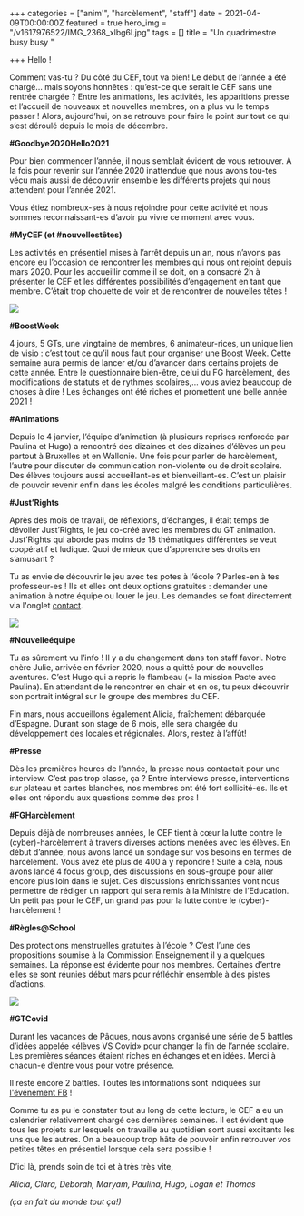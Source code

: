 +++
categories = ["anim'", "harcèlement", "staff"]
date = 2021-04-09T00:00:00Z
featured = true
hero_img = "/v1617976522/IMG_2368_xlbg6l.jpg"
tags = []
title = "Un quadrimestre busy busy "

+++
Hello ! 

Comment vas-tu ? Du côté du CEF, tout va bien! Le début de l’année a été chargé… mais soyons honnêtes : qu’est-ce que serait le CEF sans une rentrée chargée ? Entre les animations, les activités, les apparitions presse et l’accueil de nouveaux et nouvelles membres, on a plus vu le temps passer ! Alors, aujourd’hui, on se retrouve pour faire le point sur tout ce qui s’est déroulé depuis le mois de décembre. 

**#Goodbye2020Hello2021** 

Pour bien commencer l’année, il nous semblait évident de vous retrouver. A la fois pour revenir sur l’année 2020 inattendue que nous avons tou-tes vécu mais aussi de découvrir ensemble les différents projets qui nous attendent pour l’année 2021. 

Vous étiez nombreux-ses à nous rejoindre pour cette activité et nous sommes reconnaissant-es d’avoir pu vivre ce moment avec vous. 

**#MyCEF (et #nouvellestêtes)**

Les activités en présentiel mises à l’arrêt depuis un an, nous n’avons pas encore eu l’occasion de rencontrer les membres qui nous ont rejoint depuis mars 2020. Pour les accueillir comme il se doit, on a consacré 2h à présenter le CEF et les différentes possibilités d’engagement en tant que membre. C’était trop chouette de voir et de rencontrer de nouvelles têtes !

![](https://res.cloudinary.com/cefasbl/image/upload/c_limit,dpr_auto,q_70,w_740,f_auto/v1617887993/IMG_1222_flou_mb3pfv.jpg)

  
**#BoostWeek**

4 jours, 5 GTs, une vingtaine de membres, 6 animateur-rices, un unique lien de visio : c’est tout ce qu’il nous faut pour organiser une Boost Week. Cette semaine aura permis de lancer et/ou d’avancer dans certains projets de cette année. Entre le questionnaire bien-être, celui du FG harcèlement, des modifications de statuts et de rythmes scolaires,... vous aviez beaucoup de choses à dire ! Les échanges ont été riches et promettent une belle année 2021 ! 

**#Animations** 

Depuis le 4 janvier, l’équipe d’animation (à plusieurs reprises renforcée par Paulina et Hugo) a rencontré des dizaines et des dizaines d’élèves un peu partout à Bruxelles et en Wallonie. Une fois pour parler de harcèlement, l’autre pour discuter de communication non-violente ou de droit scolaire. Des élèves toujours aussi accueillant-es et bienveillant-es. C’est un plaisir de pouvoir revenir enfin dans les écoles malgré les conditions particulières. 

**#Just’Rights**

Après des mois de travail, de réflexions, d’échanges, il était temps de dévoiler Just’Rights, le jeu co-créé avec les membres du GT animation. Just’Rights qui aborde pas moins de 18 thématiques différentes se veut coopératif et ludique. Quoi de mieux que d’apprendre ses droits en s’amusant ? 

Tu as envie de découvrir le jeu avec tes potes à l’école ? Parles-en à tes professeur-es ! Ils et elles ont deux options gratuites : demander une animation à notre équipe ou louer le jeu. Les demandes se font directement via l'onglet [contact](/contact).  
  
![](https://res.cloudinary.com/cefasbl/image/upload/c_limit,dpr_auto,q_70,w_740,f_auto/v1610714424/IMG_0793_i2njpn.jpg)

**#Nouvelleéquipe** 

Tu as sûrement vu l’info ! Il y a du changement dans ton staff favori. Notre chère Julie, arrivée en février 2020, nous a quitté pour de nouvelles aventures. C’est Hugo qui a repris le flambeau (= la mission Pacte avec Paulina). En attendant de le rencontrer en chair et en os, tu peux découvrir son portrait intégral sur le groupe des membres du CEF. 

Fin mars, nous accueillons également Alicia, fraîchement débarquée d’Espagne. Durant son stage de 6 mois, elle sera chargée du développement des locales et régionales. Alors, restez à l’affût! 

**#Presse**

Dès les premières heures de l’année, la presse nous contactait pour une interview. C’est pas trop classe, ça ? Entre interviews presse, interventions sur plateau et cartes blanches, nos membres ont été fort sollicité-es. Ils et elles ont répondu aux questions comme des pros ! 

**#FGHarcèlement**

Depuis déjà de nombreuses années, le CEF tient à cœur la lutte contre le (cyber)-harcèlement à travers diverses actions menées avec les élèves. En début d’année, nous avons lancé un sondage sur vos besoins en termes de harcèlement. Vous avez été plus de 400 à y répondre ! Suite à cela, nous avons lancé 4 focus group, des discussions en sous-groupe pour aller encore plus loin dans le sujet. Ces discussions enrichissantes vont nous permettre de rédiger un rapport qui sera remis à la Ministre de l’Education. Un petit pas pour le CEF, un grand pas pour la lutte contre le (cyber)-harcèlement ! 

**#Règles@School** 

Des protections menstruelles gratuites à l’école ? C’est l’une des propositions soumise à la Commission Enseignement il y a quelques semaines. La réponse est évidente pour nos membres. Certaines d’entre elles se sont réunies début mars pour réfléchir ensemble à des pistes d’actions.  
  
![](https://res.cloudinary.com/cefasbl/image/upload/c_limit,dpr_auto,q_70,w_740,f_auto/v1617887715/IMG_1787_yyzuuq.jpg)

**#GTCovid** 

Durant les vacances de Pâques, nous avons organisé une série de 5 battles d’idées appelée «élèves VS Covid» pour changer la fin de l’année scolaire. Les premières séances étaient riches en échanges et en idées. Merci à chacun-e d’entre vous pour votre présence.

Il reste encore 2 battles. Toutes les informations sont indiquées sur [l'événement FB](https://www.facebook.com/events/289347892542530?acontext=%7B%22event_action_history%22%3A%5B%7B%22mechanism%22%3A%22search_results%22%2C%22surface%22%3A%22search%22%7D%5D%7D) !  

Comme tu as pu le constater tout au long de cette lecture, le CEF a eu un calendrier relativement chargé ces dernières semaines. Il est évident que tous les projets sur lesquels on travaille au quotidien sont aussi excitants les uns que les autres. On a beaucoup trop hâte de pouvoir enfin retrouver vos petites têtes en présentiel lorsque cela sera possible ! 

D’ici là, prends soin de toi et à très très vite, 

_Alicia, Clara, Deborah, Maryam, Paulina, Hugo, Logan et Thomas_ 

_(ça en fait du monde tout ça!)_